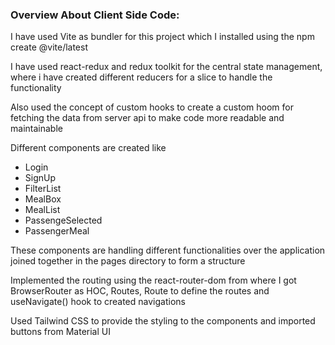 <h3>Overview About Client Side Code: </h3>

<p>I have used Vite as bundler for this project which I installed using the npm create @vite/latest</p>
<p>
  I have used react-redux and redux toolkit for the central state management, where i have created different reducers for a slice to handle the functionality
</p>
<p>
  Also used the concept of custom hooks to create a custom hoom for fetching the data from server api to make code more readable and maintainable
</p>
<p>
  Different components are created like 
  <ul>
    <li>Login</li>
    <li>SignUp</li>
    <li>FilterList</li>
    <li>MealBox</li>
    <li>MealList</li>
    <li>PassengeSelected</li>
    <li>PassengerMeal</li>
  </ul>

  These components are handling different functionalities over the application joined together in the pages directory to form a structure
</p>

<p>
  Implemented the routing using the react-router-dom from where I got BrowserRouter as HOC, Routes, Route to define the routes and useNavigate() hook to created navigations
</p>
<p>
  Used Tailwind CSS to provide the styling to the components and imported buttons from Material UI
</p>
